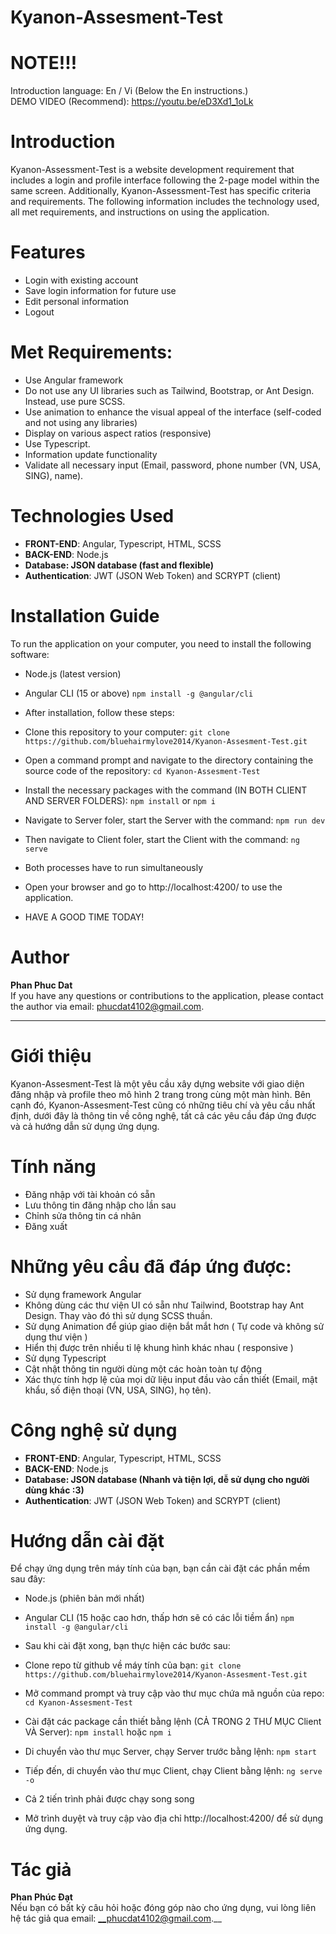 # Kyanon-Assesment-Test

# NOTE!!!
Introduction language: En / Vi (Below the En instructions.)  
DEMO VIDEO (Recommend): https://youtu.be/eD3Xd1_1oLk

# Introduction

Kyanon-Assessment-Test is a website development requirement that includes a login and profile interface following the 2-page model within the same screen. Additionally, Kyanon-Assessment-Test has specific criteria and requirements. The following information includes the technology used, all met requirements, and instructions on using the application.

# Features

- Login with existing account
- Save login information for future use
- Edit personal information
- Logout

# Met Requirements:

- Use Angular framework
- Do not use any UI libraries such as Tailwind, Bootstrap, or Ant Design. Instead, use pure SCSS.
- Use animation to enhance the visual appeal of the interface (self-coded and not using any libraries)
- Display on various aspect ratios (responsive)
- Use Typescript.
- Information update functionality
- Validate all necessary input (Email, password, phone number (VN, USA, SING), name).

# Technologies Used

- __FRONT-END__: Angular, Typescript, HTML, SCSS
- __BACK-END__: Node.js
- __Database: JSON database (fast and flexible)__
- __Authentication__: JWT (JSON Web Token) and SCRYPT (client)

# Installation Guide

To run the application on your computer, you need to install the following software:

- Node.js (latest version)

- Angular CLI (15 or above)
`npm install -g @angular/cli`

- After installation, follow these steps:

- Clone this repository to your computer:
`git clone https://github.com/bluehairmylove2014/Kyanon-Assesment-Test.git`

- Open a command prompt and navigate to the directory containing the source code of the repository:
`cd Kyanon-Assesment-Test`

- Install the necessary packages with the command (IN BOTH CLIENT AND SERVER FOLDERS):
`npm install` or `npm i`

- Navigate to Server foler, start the Server with the command: `npm run dev`

- Then navigate to Client foler, start the Client with the command: `ng serve`

- Both processes have to run simultaneously

- Open your browser and go to http://localhost:4200/ to use the application.

- HAVE A GOOD TIME TODAY!

# Author

__Phan Phuc Dat__  
If you have any questions or contributions to the application, please contact the author via email: phucdat4102@gmail.com. 

--------------------------------------------------------------------------------------------

# Giới thiệu
Kyanon-Assesment-Test là một yêu cầu xây dựng website với giao diện đăng nhập và profile theo mô hình 2 trang trong cùng một màn hình. Bên cạnh đó, Kyanon-Assesment-Test cũng có những tiêu chí và yêu cầu nhất định, dưới đây là thông tin về công nghệ, tất cả các yêu cầu đáp ứng được và cả hướng dẫn sử dụng ứng dụng.

# Tính năng

- Đăng nhập với tài khoản có sẵn
- Lưu thông tin đăng nhập cho lần sau
- Chỉnh sửa thông tin cá nhân
- Đăng xuất

# Những yêu cầu đã đáp ứng được:

- Sử dụng framework  Angular
- Không dùng các thư viện UI có sẵn như Tailwind, Bootstrap hay Ant Design. Thay vào đó thì sử dụng SCSS thuần.
- Sử dụng Animation để giúp giao diện bắt mắt hơn ( Tự code và không sử dụng thư viện )
- Hiển thị được trên nhiều tỉ lệ khung hình khác nhau ( responsive )
- Sử dụng Typescript
- Cật nhật thông tin người dùng một các hoàn toàn tự động
- Xác thực tính hợp lệ của mọi dữ liệu input đầu vào cần thiết (Email, mật khẩu, số điện thoại (VN, USA, SING), họ tên).

# Công nghệ sử dụng

- __FRONT-END__: Angular, Typescript, HTML, SCSS
- __BACK-END__: Node.js
- __Database: JSON database (Nhanh và tiện lợi, dễ sử dụng cho người dùng khác :3)__
- __Authentication__: JWT (JSON Web Token) and SCRYPT (client)

# Hướng dẫn cài đặt
Để chạy ứng dụng trên máy tính của bạn, bạn cần cài đặt các phần mềm sau đây:

- Node.js (phiên bản mới nhất)
- Angular CLI (15 hoặc cao hơn, thấp hơn sẽ có các lỗi tiềm ẩn) 
` npm install -g @angular/cli `
- Sau khi cài đặt xong, bạn thực hiện các bước sau:

- Clone repo từ github về máy tính của bạn:
` git clone https://github.com/bluehairmylove2014/Kyanon-Assesment-Test.git `

- Mở command prompt và truy cập vào thư mục chứa mã nguồn của repo:
` cd Kyanon-Assesment-Test `

- Cài đặt các package cần thiết bằng lệnh (CẢ TRONG 2 THƯ MỤC Client VÀ Server):
` npm install ` hoặc ` npm i `

- Di chuyển vào thư mục Server, chạy Server trước bằng lệnh: ` npm start `
- Tiếp đến, di chuyển vào thư mục Client, chạy Client bằng lệnh: ` ng serve -o `
- Cả 2 tiến trình phải được chạy song song
- Mở trình duyệt và truy cập vào địa chỉ http://localhost:4200/ để sử dụng ứng dụng.

# Tác giả
__Phan Phúc Đạt__  
Nếu bạn có bất kỳ câu hỏi hoặc đóng góp nào cho ứng dụng, vui lòng liên hệ tác giả qua email: __phucdat4102@gmail.com.__

